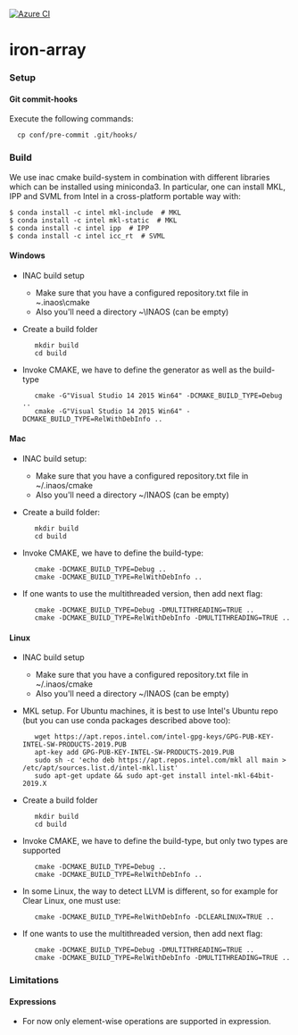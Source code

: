 [![Azure CI](https://inaos.visualstudio.com/iron-array/_apis/build/status/inaos.iron-array?branchName=develop)](https://inaos.visualstudio.com/iron-array/_build/latest?definitionId=6&branchName=develop)

# iron-array

### Setup

#### Git commit-hooks

Execute the following commands:

      cp conf/pre-commit .git/hooks/


### Build

We use inac cmake build-system in combination with different libraries which can be installed using
miniconda3.  In particular, one can install MKL, IPP and SVML from Intel in a cross-platform
portable way with:

    $ conda install -c intel mkl-include  # MKL
    $ conda install -c intel mkl-static  # MKL
    $ conda install -c intel ipp  # IPP
    $ conda install -c intel icc_rt  # SVML

#### Windows

* INAC build setup
    * Make sure that you have a configured repository.txt file in ~\.inaos\cmake
    * Also you'll need a directory ~\INAOS (can be empty)

* Create a build folder

         mkdir build
         cd build

* Invoke CMAKE, we have to define the generator as well as the build-type

         cmake -G"Visual Studio 14 2015 Win64" -DCMAKE_BUILD_TYPE=Debug ..
         cmake -G"Visual Studio 14 2015 Win64" -DCMAKE_BUILD_TYPE=RelWithDebInfo ..

#### Mac

* INAC build setup:
    * Make sure that you have a configured repository.txt file in ~/.inaos/cmake
    * Also you'll need a directory ~/INAOS (can be empty)

* Create a build folder:

         mkdir build
         cd build

* Invoke CMAKE, we have to define the build-type:

         cmake -DCMAKE_BUILD_TYPE=Debug ..
         cmake -DCMAKE_BUILD_TYPE=RelWithDebInfo ..

* If one wants to use the multithreaded version, then add next flag:

         cmake -DCMAKE_BUILD_TYPE=Debug -DMULTITHREADING=TRUE ..
         cmake -DCMAKE_BUILD_TYPE=RelWithDebInfo -DMULTITHREADING=TRUE ..
 
    
#### Linux

* INAC build setup
    * Make sure that you have a configured repository.txt file in ~/.inaos/cmake
    * Also you'll need a directory ~/INAOS (can be empty)
    
* MKL setup.  For Ubuntu machines, it is best to use Intel's Ubuntu repo (but you can use conda packages described above too):

         wget https://apt.repos.intel.com/intel-gpg-keys/GPG-PUB-KEY-INTEL-SW-PRODUCTS-2019.PUB
         apt-key add GPG-PUB-KEY-INTEL-SW-PRODUCTS-2019.PUB
         sudo sh -c 'echo deb https://apt.repos.intel.com/mkl all main > /etc/apt/sources.list.d/intel-mkl.list'
         sudo apt-get update && sudo apt-get install intel-mkl-64bit-2019.X

* Create a build folder

         mkdir build
         cd build

* Invoke CMAKE, we have to define the build-type, but only two types are supported

         cmake -DCMAKE_BUILD_TYPE=Debug ..
         cmake -DCMAKE_BUILD_TYPE=RelWithDebInfo ..

* In some Linux, the way to detect LLVM is different, so for example for Clear Linux, one must use:

         cmake -DCMAKE_BUILD_TYPE=RelWithDebInfo -DCLEARLINUX=TRUE ..
         
* If one wants to use the multithreaded version, then add next flag:

         cmake -DCMAKE_BUILD_TYPE=Debug -DMULTITHREADING=TRUE ..
         cmake -DCMAKE_BUILD_TYPE=RelWithDebInfo -DMULTITHREADING=TRUE ..


### Limitations

#### Expressions

* For now only element-wise operations are supported in expression.

